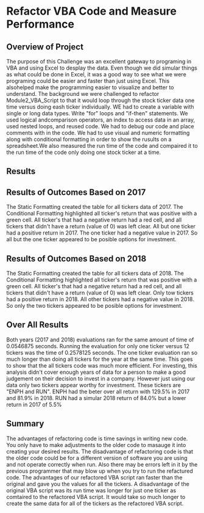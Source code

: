 # Refactor VBA Code and Measure Performance
## Overview of Project
  The purpose of this Challenge  was an excellent gateway to programing in VBA and using Excel to desplay the data. Even though we did simular things as what could be done in Excel, it was a good way to see what we were programing could be easier and faster than just using Excel. This alsohelped make the programming easier to visualize and better to understand.
The background we were challenged to refactor Module2_VBA_Script to that it would loop through the stock ticker data one time versus doing eash ticker individually. WE had to create a variable with single or long data types. Write "for" loops and "if-then" statements.  We used logical andcomparison operators, an index to access data in an array, used nested loops, and reused code.  We had to debug our code and place comments
with in the code. We had to use visual and numeric formatting along with conditional formatting in order to show the rusults on a spreadsheet.We also measured the run time of the code and compaired it to the run time of the code only doing one stock ticker at a time.
 ## Results
 ## Results of Outcomes Based on 2017
   The Static Formatting created the table for all tickers data of 2017.  The Conditional Formatting highlighted all ticker's return that was 
   positive with a green cell.  All ticker's that had a negative return had a red cell, and all tickers that didn't have a return (value of 0)
   was left clear. All but one ticker had a positive return in 2017.  The one ticker had a negative value in 2017. So all but the one ticker
   appeared to be posible options for investment.
 ## Results of Outcomes Based on 2018
   The Static Formatting created the table for all tickers data of 2018.  The Conditional Formatting highlighted all ticker's return that was 
   positive with a green cell.  All ticker's that had a negative return had a red cell, and all tickers that didn't have a return (value of 0)
   was left clear. Only tow tickers had a positive return in 2018.  All other tickers had a negative value in 2018. So only the two tickers
   appeared to be posible options for investment. 
 ## Over All Results
  Both years (2017 and 2018) evaluations ran for the same amount of time of 0.0546875 seconds.  Running the evaluation for only one ticker versus
    12 tickers was the time of 0.2578125 seconds.  The one ticker evaluation ran so much longer than doing all tickers for the year at the same 
    time. This goes to show that the all tickers code was much more efficient. For investing, this analysis didn't cover enough years of data for
    a person to make a good judgement on their decision to invest in a company.  However just using our data only two tickers appear worthy for 
    investment. These tickers are "ENPH and RUN".  ENPH had the beter over all return with 129.5% in 2017 and 81.9% in 2018. RUN had a simular 
    2018 return of 84.0% but a lower return in 2017 of 5.5%
 ## Summary
  The advantages of refactoring code is time savings in writing new code. You only have to make adjustments to the older code to masauge it into creating your desired results.  The disadvantage of refactoring code is that the older code could be for a different version of software you are using and not operate correctly when run.  Also there may be errors left in it by the previous programmer that may blow up when you try to run the refactured code. The advantages of our refactored VBA script ran faster than the original and gave you the values for all the tickers.  A disadvantage of the original VBA script was its run time was longer for just one ticker as comtaired to the refactored VBA script.  It would take so much longer to create the same data for all of the tickers as the refactored VBA script.
 
 
